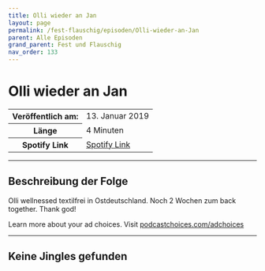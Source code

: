 ```yaml
---
title: Olli wieder an Jan
layout: page
permalink: /fest-flauschig/episoden/Olli-wieder-an-Jan
parent: Alle Episoden
grand_parent: Fest und Flauschig
nav_order: 133
---
```


# Olli wieder an Jan
<table class="resp-table dcf-table dcf-table-responsive dcf-table-bordered dcf-table-striped dcf-w-100%">
                    <tbody>
                        <tr>
                            <th scope="row">Veröffentlich am:</th>
                            <td data-label="Veröffentlich am:">13. Januar 2019</td>
                        </tr>
                        <tr>
                            <th scope="row">Länge </th>
                            <td data-label="Länge ">4 Minuten</td>
                        </tr><tr>
                                <th scope="row">Spotify Link</th>
                                <td data-label="Spotify Link"><a href="https://open.spotify.com/episode/79ASLUz8xokSLcS1BW6a4P">Spotify Link</a></td>
                            </tr></tbody>
                </table>

***

## Beschreibung der Folge

<div>
Olli wellnessed textilfrei in Ostdeutschland. Noch 2 Wochen zum back together. Thank god!<p> </p><p>Learn more about your ad choices. Visit <a href="https://podcastchoices.com/adchoices">podcastchoices.com/adchoices</a></p>  
</div>

***

## Keine Jingles gefunden
